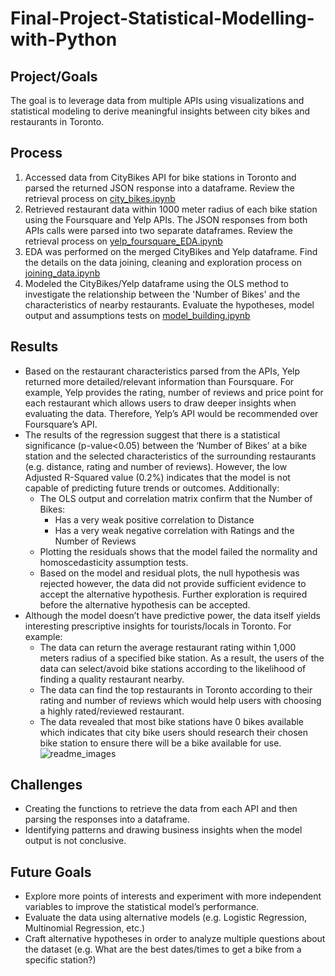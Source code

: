 # Final-Project-Statistical-Modelling-with-Python

## Project/Goals
The goal is to leverage data from multiple APIs using visualizations and statistical modeling to derive meaningful insights between city bikes and restaurants in Toronto. 

## Process
1. Accessed data from CityBikes API for bike stations in Toronto and parsed the returned JSON response into a dataframe. Review the retrieval process on [city_bikes.ipynb](notebooks/city_bikes.ipynb)
2. Retrieved restaurant data within 1000 meter radius of each bike station using the Foursquare and Yelp APIs. The JSON responses from both APIs calls were parsed into two separate dataframes. Review the retrieval process on [yelp_foursquare_EDA.ipynb](notebooks/yelp_foursquare_EDA.ipynb)
3. EDA was performed on the merged CityBikes and Yelp dataframe. Find the details on the data joining, cleaning and exploration process on [joining_data.ipynb](notebooks/joining_data.ipynb)
4. Modeled the CityBikes/Yelp dataframe using the OLS method to investigate the relationship between the 'Number of Bikes' and the characteristics of nearby restaurants. Evaluate the hypotheses, model output and assumptions tests on [model_building.ipynb](notebooks/model_building.ipynb)

## Results
* Based on the restaurant characteristics parsed from the APIs, Yelp returned more detailed/relevant information than Foursquare. For example, Yelp provides the rating, number of reviews and price point for each restaurant which allows users to draw deeper insights when evaluating the data. Therefore, Yelp’s API would be recommended over Foursquare’s API.
* The results of the regression suggest that there is a statistical significance (p-value<0.05) between the ‘Number of Bikes’ at a bike station and the selected characteristics of the surrounding restaurants (e.g. distance, rating and number of reviews). However, the low Adjusted R-Squared value (0.2%) indicates that the model is not capable of predicting future trends or outcomes. Additionally: 
  * The OLS output and correlation matrix confirm that the Number of Bikes:
    * Has a very weak positive correlation to Distance
    * Has a very weak negative correlation with Ratings and the Number of Reviews
  * Plotting the residuals shows that the model failed the normality and homoscedasticity assumption tests. 
  * Based on the model and residual plots, the null hypothesis was rejected however, the data did not provide sufficient evidence to accept the alternative hypothesis. Further exploration is required before the alternative hypothesis can be accepted.
* Although the model doesn’t have predictive power, the data itself yields interesting prescriptive insights for tourists/locals in Toronto. For example:
  * The data can return the average restaurant rating within 1,000 meters radius of a specified bike station. As a result, the users of the data can select/avoid bike stations according to the likelihood of finding a quality restaurant nearby.
  * The data can find the top restaurants in Toronto according to their rating and number of reviews which would help users with choosing a highly rated/reviewed restaurant.
  * The data revealed that most bike stations have 0 bikes available which indicates that city bike users should research their chosen bike station to ensure there will be a bike available for use.
![readme_images](https://github.com/k-thang/Python-Project/assets/133152943/aefdb983-a6fa-461c-bba5-8a6ea6a5db62)

## Challenges 
* Creating the functions to retrieve the data from each API and then parsing the responses into a dataframe.
* Identifying patterns and drawing business insights when the model output is not conclusive.

## Future Goals
* Explore more points of interests and experiment with more independent variables to improve the statistical model’s performance.
* Evaluate the data using alternative models (e.g. Logistic Regression, Multinomial Regression, etc.)
* Craft alternative hypotheses in order to analyze multiple questions about the dataset (e.g. What are the best dates/times to get a bike from a specific station?)
